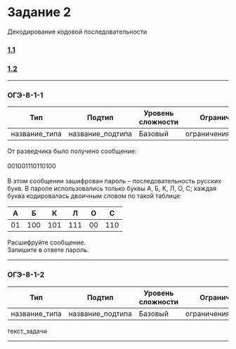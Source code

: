 # Задание 2

Декодирование кодовой последовательности

### [1.1](#ОГЭ-8-1-1)
### [1.2](#ОГЭ-8-1-2)

***

<h3 name="ОГЭ-8-1-1">ОГЭ-8-1-1<a class="anchor-link" href="ОГЭ-8-1-1"></a></h3>

| Тип | Подтип | Уровень сложности | Ограничения | Стадия |
| --- | ------ | ----------------- | ----------- | ------ |
| название_типа | название_подтипа | Базовый | ограничения_подтипа | :red_circle: |
 
От разведчика было получено сообщение: <br><br>001001110110100<br><br> В этом сообщении зашифрован пароль – последовательность русских букв. В пароле использовались только буквы А, Б, К, Л, О, С; каждая буква кодировалась двоичным словом по такой таблице: 

| А   | Б   | К   | Л   | О   | С   |
| --- | --- | --- | --- | --- | --- |
| 01  | 100 | 101 | 111 |  00 | 110 | 

Расшифруйте сообщение. <br>Запишите в ответе пароль.
 
 ***
 
 <h3 name="ОГЭ-8-1-2">ОГЭ-8-1-2<a class="anchor-link" href="ОГЭ-8-1-2"></a></h3>

| Тип | Подтип | Уровень сложности | Ограничения | Стадия |
| --- | ------ | ----------------- | ----------- | ------ |
| название_типа | название_подтипа | Базовый | ограничения_подтипа | :red_circle: |
 
 текст_задачи
 
 ***